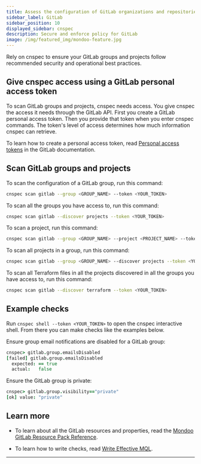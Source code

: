 ```yaml
---
title: Assess the configuration of GitLab organizations and repositories with cnspec
sidebar_label: GitLab
sidebar_position: 10
displayed_sidebar: cnspec
description: Secure and enforce policy for GitLab
image: /img/featured_img/mondoo-feature.jpg
---
```


Rely on cnspec to ensure your GitLab groups and projects follow recommended security and operational best practices.

## Give cnspec access using a GitLab personal access token

To scan GitLab groups and projects, cnspec needs access. You give cnspec the access it needs through the GitLab API. First you create a GitLab personal access token. Then you provide that token when you enter cnspec commands. The token's level of access determines how much information cnspec can retrieve.

To learn how to create a personal access token, read [Personal access tokens](https://docs.gitlab.com/ee/user/profile/personal_access_tokens.html) in the GitLab documentation.

## Scan GitLab groups and projects

To scan the configuration of a GitLab group, run this command:

```bash
cnspec scan gitlab --group <GROUP_NAME> --token <YOUR_TOKEN>
```

To scan all the groups you have access to, run this command:

```bash
cnspec scan gitlab --discover projects --token <YOUR_TOKEN>
```

To scan a project, run this command:

```bash
cnspec scan gitlab --group <GROUP_NAME> --project <PROJECT_NAME> --token <YOUR_TOKEN>
```

To scan all projects in a group, run this command:

```bash
cnspec scan gitlab --group <GROUP_NAME> --discover projects --token <YOUR_TOKEN>
```

To scan all Terraform files in all the projects discovered in all the groups you have access to, run this command:

```bash
cnspec scan gitlab --discover terraform --token <YOUR_TOKEN>
```

## Example checks

Run `cnspec shell --token <YOUR_TOKEN>` to open the cnspec interactive shell. From there you can make checks like the examples below.

Ensure group email notifications are disabled for a GitLab group:

```coffeescript
cnspec> gitlab.group.emailsDisabled
[failed] gitlab.group.emailsDisabled
  expected: == true
  actual:   false
```

Ensure the GitLab group is private:

```coffeescript
cnspec> gitlab.group.visibility=="private"
[ok] value: "private"
```

## Learn more

- To learn about all the GitLab resources and properties, read the [Mondoo GitLab Resource Pack Reference](/mql/resources/gitlab-pack/).

- To learn how to write checks, read [Write Effective MQL](/mql/mql.write).

---
